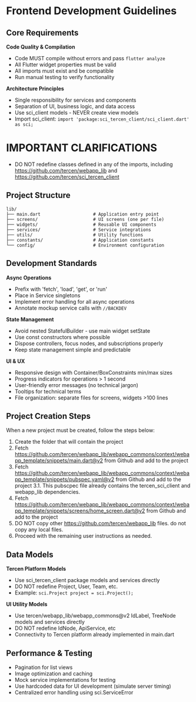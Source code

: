 # Frontend Development Guidelines

## Core Requirements

**Code Quality & Compilation**
- Code MUST compile without errors and pass `flutter analyze`
- All Flutter widget properties must be valid
- All imports must exist and be compatible
- Run manual testing to verify functionality

**Architecture Principles**
- Single responsibility for services and components
- Separation of UI, business logic, and data access
- Use sci_client models - NEVER create view models
- Import sci_client: `import 'package:sci_tercen_client/sci_client.dart' as sci;`

# IMPORTANT CLARIFICATIONS

* DO NOT redefine classes defined in any of the imports, including https://github.com/tercen/webapp_lib and https://github.com/tercen/sci_tercen_client

## Project Structure

```
lib/
├── main.dart                    # Application entry point
├── screens/                     # UI screens (one per file)
├── widgets/                     # Reusable UI components  
├── services/                    # Service integrations
├── utils/                       # Utility functions
├── constants/                   # Application constants
└── config/                      # Environment configuration
```

## Development Standards

**Async Operations**
- Prefix with 'fetch', 'load', 'get', or 'run'
- Place in Service singletons
- Implement error handling for all async operations
- Annotate mockup service calls with `//BACKDEV`

**State Management**
- Avoid nested StatefulBuilder - use main widget setState
- Use const constructors where possible
- Dispose controllers, focus nodes, and subscriptions properly
- Keep state management simple and predictable

**UI & UX**
- Responsive design with Container/BoxConstraints min/max sizes
- Progress indicators for operations > 1 second
- User-friendly error messages (no technical jargon)
- Tooltips for technical terms
- File organization: separate files for screens, widgets >100 lines

## Project Creation Steps

When a new project must be created, follow the steps below:
1. Create the folder that will contain the project
2. Fetch  https://github.com/tercen/webapp_lib/webapp_commons/context/webapp_template/snippets/main.dart@v2  from Github and add to the project
3. Fetch https://github.com/tercen/webapp_lib/webapp_commons/context/webapp_template/snippets/pubspec.yaml@v2 from Github and add to the project
    3.1. This pubscpec file already contains the tercen_sci_client and webapp_lib dependencies.
4. Fetch https://github.com/tercen/webapp_lib/webapp_commons/context/webapp_template/snippets/screens/home_screen.dart@v2 from Github and add to the project
5. DO NOT copy other https://github.com/tercen/webapp_lib files. do not copy any local files.
6. Proceed with the remaining user instructions as needed.


## Data Models

**Tercen Platform Models**
- Use sci_tercen_client package models and services directly
- DO NOT redefine Project, User, Team, etc.
- Example: `sci.Project project = sci.Project();`

**UI Utility Models**
- Use tercen/webapp_lib/webapp_commons@v2 IdLabel, TreeNode models and services directly
- DO NOT redefine IdNode, ApiService, etc
- Connectivity to Tercen platform already implemented in main.dart

## Performance & Testing

- Pagination for list views
- Image optimization and caching
- Mock service implementations for testing
- Use hardcoded data for UI development (simulate server timing)
- Centralized error handling using sci.ServiceError


